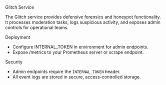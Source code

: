 Glitch Service

The Glitch service provides defensive forensics and honeypot functionality. It processes moderation tasks, logs suspicious activity, and exposes admin controls for operational teams.

Deployment
- Configure INTERNAL_TOKEN in environment for admin endpoints.
- Expose /metrics to your Prometheus server or scrape endpoint.

Security
- Admin endpoints require the `INTERNAL_TOKEN` header.
- All event logs are stored in secure, access-controlled storage.
